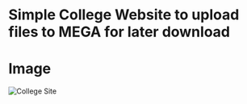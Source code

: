 # Simple College Website to upload files to MEGA for later download

# Image

![][a]

[a]: http://imgur.com/nJObFab.png "College Site"
